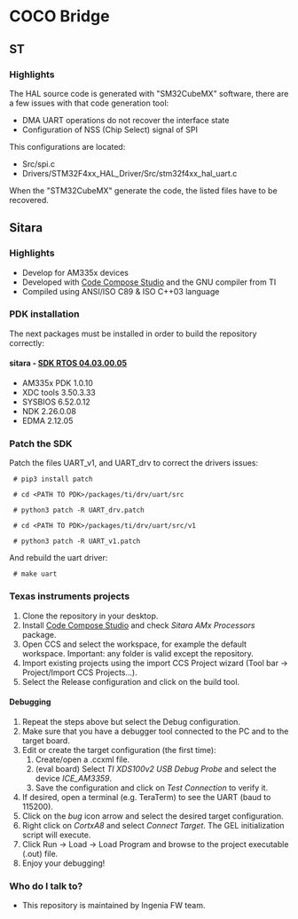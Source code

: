 # COCO Bridge

## ST ##

### Highlights ###

The HAL source code is generated with "SM32CubeMX" software, there are a few issues with that code generation tool:
* DMA UART operations do not recover the interface state
* Configuration of NSS (Chip Select) signal of SPI

This configurations are located:
* Src/spi.c
* Drivers/STM32F4xx_HAL_Driver/Src/stm32f4xx_hal_uart.c 

When the "STM32CubeMX" generate the code, the listed files have to be recovered.

## Sitara ##
### Highlights ###

* Develop for AM335x devices
* Developed with [Code Compose Studio](http://www.ti.com/tool/ccstudio-C2000) and the GNU compiler from TI
* Compiled using ANSI/ISO C89 & ISO C++03 language

### PDK installation
The next packages must be installed in order to build the repository correctly:

#### sitara - [SDK RTOS 04.03.00.05](http://software-dl.ti.com/processor-sdk-rtos/esd/AM335X/latest/index_FDS.html)
- AM335x PDK 1.0.10
- XDC tools 3.50.3.33
- SYSBIOS 6.52.0.12
- NDK 2.26.0.08
- EDMA 2.12.05

### Patch the SDK
Patch the files UART_v1, and UART_drv to correct the drivers issues:

` # pip3 install patch`

` # cd <PATH TO PDK>/packages/ti/drv/uart/src`

` # python3 patch -R UART_drv.patch`

` # cd <PATH TO PDK>/packages/ti/drv/uart/src/v1`

` # python3 patch -R UART_v1.patch`

And rebuild the uart driver:

` # make uart`


### Texas instruments projects
1. Clone the repository in your desktop.
2. Install [Code Compose Studio](http://www.ti.com/tool/ccstudio-C2000 "Code Compose Studio") and check *Sitara AMx Processors* package.
3. Open CCS and select the workspace, for example the default workspace. Important: any folder is valid except the repository.
4. Import existing projects using the import CCS Project wizard (Tool bar -> Project/Import CCS Projects...).
5. Select the Release configuration and click on the build tool.

#### Debugging
1. Repeat the steps above but select the Debug configuration.
2. Make sure that you have a debugger tool connected to the PC and to the target board.
3. Edit or create the target configuration (the first time):
    1. Create/open a .ccxml file.
    2. (eval board) Select *TI XDS100v2 USB Debug Probe* and select the device *ICE_AM3359*.
    3. Save the configuration and click on *Test Connection* to verify it.
4. If desired, open a terminal (e.g. TeraTerm) to see the UART (baud to 115200).
5. Click on the *bug* icon arrow and select the desired target configuration.
6. Right click on *CortxA8* and select *Connect Target*. The GEL initialization script will execute.
7. Click Run -> Load -> Load Program and browse to the project executable (.out) file.
8. Enjoy your debugging!

### Who do I talk to? ###

* This repository is maintained by Ingenia FW team.
